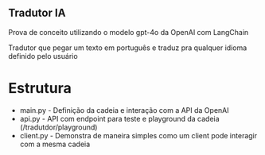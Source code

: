 ## Tradutor IA
Prova de conceito utilizando o modelo gpt-4o da OpenAI com LangChain 

Tradutor que pegar um texto em português e traduz pra qualquer idioma definido pelo usuário
# Estrutura
- main.py - Definição da cadeia e interação com a API da OpenAI
- api.py - API com endpoint para teste e playground da cadeia (/tradutdor/playground)
- client.py - Demonstra de maneira simples como um client pode interagir com a mesma cadeia
